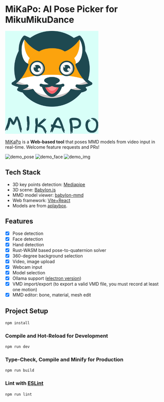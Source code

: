 # MiKaPo: AI Pose Picker for MikuMikuDance

<img width="300px" alt="demo_pose" src="./logo.jpg" />

[MiKaPo](https://mikapo.amyang.dev) is a **Web-based tool** that poses MMD models from video input in real-time. Welcome feature requests and PRs!

<img width="400px" alt="demo_pose" src="./demo1.gif" />
<img width="400px" alt="demo_face" src="./demo2.gif" />
<img width="400px" alt="demo_img" src="./demo3.png" />

## Tech Stack

- 3D key points detection: [Mediapipe](https://ai.google.dev/edge/mediapipe/solutions/vision/pose_landmarker/web_js)
- 3D scene: [Babylon.js](https://www.babylonjs.com/)
- MMD model viewer: [babylon-mmd](https://github.com/noname0310/babylon-mmd)
- Web framework: [Vite+React](https://vitejs.dev/)
- Models are from [aplaybox](https://aplaybox.com/en/mmd-models/).

## Features

- [x] Pose detection
- [x] Face detection
- [x] Hand detection
- [x] Rust-WASM based pose-to-quaternion solver
- [x] 360-degree background selection
- [x] Video, image upload
- [x] Webcam input
- [x] Model selection
- [x] Ollama support ([electron version](https://github.com/AmyangXYZ/MiKaPo-Electron))
- [x] VMD import/export (to export a valid VMD file, you must record at least one motion)
- [x] MMD editor: bone, material, mesh edit

## Project Setup

```sh
npm install
```

### Compile and Hot-Reload for Development

```sh
npm run dev
```

### Type-Check, Compile and Minify for Production

```sh
npm run build
```

### Lint with [ESLint](https://eslint.org/)

```sh
npm run lint
```
